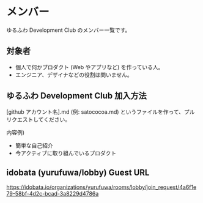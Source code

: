 # メンバー

ゆるふわ Development Club のメンバー一覧です。

## 対象者

- 個人で何かプロダクト (Web やアプリなど) を作っている人。
- エンジニア、デザイナなどの役割は問いません。


## ゆるふわ Development Club 加入方法

[github アカウント名].md (例: satococoa.md) というファイルを作って、プルリクエストしてください。

内容例)
- 簡単な自己紹介
- 今アクティブに取り組んでいるプロダクト


## idobata (yurufuwa/lobby) Guest URL

https://idobata.io/organizations/yurufuwa/rooms/lobby/join_request/4a6f1e79-58bf-4d2c-bcad-3a8229d4786a
